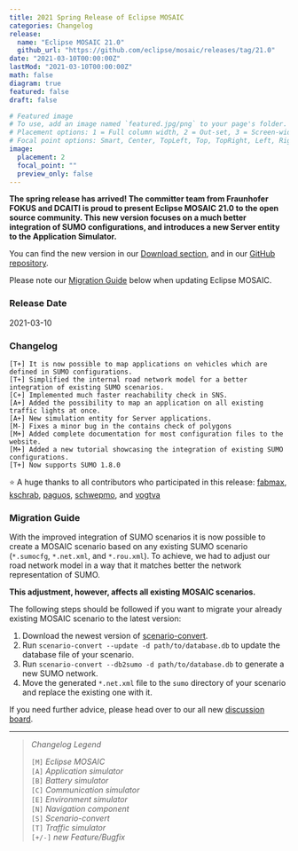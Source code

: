 ```yaml
---
title: 2021 Spring Release of Eclipse MOSAIC
categories: Changelog
release:
  name: "Eclipse MOSAIC 21.0"
  github_url: "https://github.com/eclipse/mosaic/releases/tag/21.0"
date: "2021-03-10T00:00:00Z"
lastMod: "2021-03-10T00:00:00Z"
math: false
diagram: true
featured: false
draft: false

# Featured image
# To use, add an image named `featured.jpg/png` to your page's folder.
# Placement options: 1 = Full column width, 2 = Out-set, 3 = Screen-width
# Focal point options: Smart, Center, TopLeft, Top, TopRight, Left, Right, BottomLeft, Bottom, BottomRight
image:
  placement: 2
  focal_point: ""
  preview_only: false
---
```


**The spring release has arrived! The committer team from Fraunhofer FOKUS and DCAITI is proud to present Eclipse MOSAIC 21.0 to the open source community. 
This new version focuses on a much better integration of SUMO configurations, and introduces a new Server entity to the Application Simulator.**

You can find the new version in our [Download section](/download), and in our [GitHub repository](https://github.com/eclipse/mosaic).

Please note our [Migration Guide](#migration-guide) below when updating Eclipse MOSAIC.

### Release Date
2021-03-10

### Changelog

```shell
[T+] It is now possible to map applications on vehicles which are defined in SUMO configurations. 
[T+] Simplified the internal road network model for a better integration of existing SUMO scenarios.
[C+] Implemented much faster reachability check in SNS.
[A+] Added the possibility to map an application on all existing traffic lights at once.   
[A+] New simulation entity for Server applications. 
[M-] Fixes a minor bug in the contains check of polygons
[M+] Added complete documentation for most configuration files to the website.
[M+] Added a new tutorial showcasing the integration of existing SUMO configurations.
[T+] Now supports SUMO 1.8.0
```

:star: A huge thanks to all contributors who participated in this release:
[ <i class="fab fa-github"></i> fabmax](https://github.com/fabmax),
[ <i class="fab fa-github"></i> kschrab](https://github.com/kschrab),
[ <i class="fab fa-github"></i> paguos](https://github.com/paguos),
[ <i class="fab fa-github"></i> schwepmo](https://github.com/schwepmo), and 
[ <i class="fab fa-github"></i> vogtva](https://github.com/vogtfa)

### Migration Guide  

With the improved integration of SUMO scenarios it is now possible to create a MOSAIC scenario based on any
existing SUMO scenario (`*.sumocfg`, `*.net.xml`, and `*.rou.xml`). To achieve, we had to adjust our 
road network model in a way that it matches better the network representation of SUMO. 

**This adjustment, however, affects all existing MOSAIC scenarios.**

The following steps should be followed if you want to migrate your already existing MOSAIC scenario to the latest version:

1. Download the newest version of [scenario-convert](https://www.dcaiti.tu-berlin.de/research/simulation/download).
2. Run `scenario-convert --update -d path/to/database.db` to update the database file of your scenario.
3. Run `scenario-convert --db2sumo -d path/to/database.db` to generate a new SUMO network.
4. Move the generated `*.net.xml` file to the `sumo` directory of your scenario and replace the existing one with it.

If you need further advice, please head over to our all new [discussion board](https://github.com/eclipse/mosaic/discussions). 


---

> _Changelog Legend_
>   
> `[M]` _Eclipse MOSAIC_\
> `[A]` _Application simulator_\
> `[B]` _Battery simulator_\
> `[C]` _Communication simulator_\
> `[E]` _Environment simulator_\
> `[N]` _Navigation component_\
> `[S]` _Scenario-convert_\
> `[T]` _Traffic simulator_\
> `[+/-]` _new Feature/Bugfix_